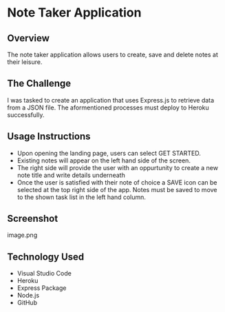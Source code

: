 # Note Taker Application

## Overview
The note taker application allows users to create, save and delete notes at their leisure.

## The Challenge
I was tasked to create an application that uses Express.js to retrieve data from a JSON file. The aformentioned processes must deploy to Heroku successfully.

## Usage Instructions
* Upon opening the landing page, users can select GET STARTED.
* Existing notes will appear on the left hand side of the screen. 
* The right side will provide the user with an oppurtunity to create a new note title and write details underneath 
* Once the user is satisfied with their note of choice a SAVE icon can be selected at the top right side of the app. Notes must be saved to move to the shown task list in the left hand column.

## Screenshot
image.png

## Technology Used
* Visual Studio Code
* Heroku
* Express Package
* Node.js
* GitHub


